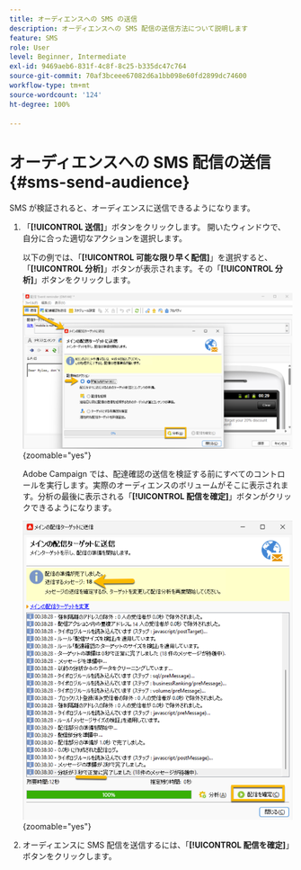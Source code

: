 ```yaml
---
title: オーディエンスへの SMS の送信
description: オーディエンスへの SMS 配信の送信方法について説明します
feature: SMS
role: User
level: Beginner, Intermediate
exl-id: 9469aeb6-831f-4c8f-8c25-b335dc47c764
source-git-commit: 70af3bceee67082d6a1bb098e60fd2899dc74600
workflow-type: tm+mt
source-wordcount: '124'
ht-degree: 100%

---
```


# オーディエンスへの SMS 配信の送信 {#sms-send-audience}

SMS が検証されると、オーディエンスに送信できるようになります。

1. 「**[!UICONTROL 送信]**」ボタンをクリックします。
開いたウィンドウで、自分に合った適切なアクションを選択します。

   以下の例では、「**[!UICONTROL 可能な限り早く配信]**」を選択すると、「**[!UICONTROL 分析]**」ボタンが表示されます。その「**[!UICONTROL 分析]**」ボタンをクリックします。

   ![](assets/send_action.png){zoomable="yes"}

   Adobe Campaign では、配達確認の送信を検証する前にすべてのコントロールを実行します。実際のオーディエンスのボリュームがそこに表示されます。分析の最後に表示される「**[!UICONTROL 配信を確定]**」ボタンがクリックできるようになります。

   ![](assets/send_analyze.png){zoomable="yes"}

1. オーディエンスに SMS 配信を送信するには、「**[!UICONTROL 配信を確定]**」ボタンをクリックします。

